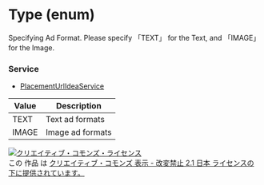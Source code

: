 # Type (enum)
Specifying Ad Format. Please specify 「TEXT」 for the Text, and 「IMAGE」 for the Image.　
### Service
+ [PlacementUrlIdeaService](../services/PlacementUrlIdeaService.md)

| Value | Description | 
|---|---|
| TEXT| Text ad formats |
| IMAGE| Image ad formats |
<a rel="license" href="http://creativecommons.org/licenses/by-nd/2.1/jp/"><img alt="クリエイティブ・コモンズ・ライセンス" style="border-width:0" src="https://i.creativecommons.org/l/by-nd/2.1/jp/88x31.png" /></a><br />この 作品 は <a rel="license" href="http://creativecommons.org/licenses/by-nd/2.1/jp/">クリエイティブ・コモンズ 表示 - 改変禁止 2.1 日本 ライセンスの下に提供されています。</a>
